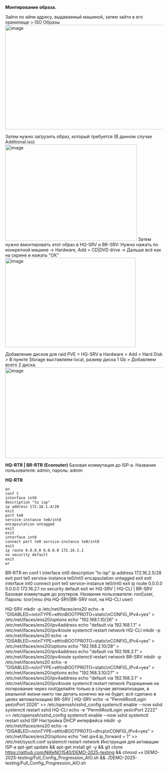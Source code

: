 **Монтирование образа.**

Зайти по айпи адресу, выдаваемый машиной, затем зайти в его хранилище > ISO Образы
<img width="841" height="335" alt="image" src="https://github.com/user-attachments/assets/57254d6d-2fa6-42fa-91bb-87079de325ea" />

Затем нужно загрузить образ, который требуется (В данном случае Additional.iso)
<img width="421" height="309" alt="image" src="https://github.com/user-attachments/assets/070394ec-5e25-46ff-8bc4-46b4326714ce" />
Затем нужно вмонтировать этот образ в HQ-SRV и BR-SRV: Нужно нажать по конкретной машине -> Hardware, Add > CD|DVD drive -> Дальше всё как на скрине и нажать "ОК"
<img width="417" height="286" alt="image" src="https://github.com/user-attachments/assets/10b8ae3c-595d-4246-a818-c0650515c546" />


Добавление дисков для raid
PVE > HQ-SRV в Hardware > Add > Hard Disk > В пункте Storage выставляем local, размер диска 1 Gb > Добавляем всего 2 диска.
 <img width="616" height="290" alt="image" src="https://github.com/user-attachments/assets/82bcc3a6-e864-4865-852a-a9dcba28551e" />

**HQ-RTR | BR-RTR (Ecorouter)**
Базовая коммутация до ISP-a.
Название пользователя: admin, пароль: admin

**HQ-RTR**
```
en  
conf t
interface int0
description "to isp"
ip address 172.16.1.4/28
exit
port te0
service-instance te0/int0
encapsulation untagged
exit
exit
interface int0
connect port te0 service-instance te0/int0
exit
ip route 0.0.0.0 0.0.0.0 172.16.1.1
no security default
exit
wr
```
BR-RTR
en
conf t
interface int0
description "to isp"
ip address 172.16.2.5/28
exit
port te0
service-instance te0/int0
encapsulation untagged
exit
exit
interface int0
connect port te0 service-instance te0/int0
exit
ip route 0.0.0.0 0.0.0.0 172.16.2.1
no security default
exit
wr
HQ-SRV | HQ-CLI | BR-SRV
Базовая коммутация до роутеров.
Название пользователя: root|user, Пароль: toor|resu (На HQ-SRV|BR-SRV root, на HQ-CLI user)

HQ-SRV
mkdir -p /etc/net/ifaces/ens20
echo -e "DISABLED=no\nTYPE=eth\nBOOTPROTO=static\nCONFIG_IPv4=yes" > /etc/net/ifaces/ens20/options
echo "192.168.1.10/26" > /etc/net/ifaces/ens20/ipv4address
echo "default via 192.168.1.1" > /etc/net/ifaces/ens20/ipv4route
systemctl restart network
HQ-CLI
mkdir -p /etc/net/ifaces/ens20
echo -e "DISABLED=no\nTYPE=eth\nBOOTPROTO=static\nCONFIG_IPv4=yes" > /etc/net/ifaces/ens20/options
echo "192.168.2.10/28" > /etc/net/ifaces/ens20/ipv4address
echo "default via 192.168.2.1" > /etc/net/ifaces/ens20/ipv4route
systemctl restart network
BR-SRV
mkdir -p /etc/net/ifaces/ens20
echo -e "DISABLED=no\nTYPE=eth\nBOOTPROTO=static\nCONFIG_IPv4=yes" > /etc/net/ifaces/ens20/options
echo "192.168.3.10/27" > /etc/net/ifaces/ens20/ipv4address
echo "default via 192.168.3.1" > /etc/net/ifaces/ens20/ipv4route
systemctl restart network
Разрешение на логирование через root(делайте только в случае автоматизации, в реальной жизни никто так делать конечно же не будет, всё сделано в целях автоматизации)
BR-SRV | HQ-SRV
echo -e "PermitRootLogin yes\nPort 2026" >> /etc/openssh/sshd_config
systemctl enable --now sshd
systemctl restart sshd
HQ-CLI
echo -e "PermitRootLogin yes\nPort 2222" >> /etc/openssh/sshd_config
systemctl enable --now sshd
systemctl restart sshd
ISP
Настройка DHCP интерфейса
mkdir -p /etc/net/ifaces/ens20
echo -e "DISABLED=no\nTYPE=eth\nBOOTPROTO=dhcp\nCONFIG_IPv4=yes" > /etc/net/ifaces/ens20/options
echo "net.ipv4.ip_forward = 1" >> /etc/net/sysctl.conf
systemctl restart network
Инструкция для активации ISP-a
apt-get update && apt-get install git -y && git clone https://github.com/NiKeNO1540/DEMO-2025-testing && chmod +x DEMO-2025-testing/Full_Config_Progression_AIO.sh && ./DEMO-2025-testing/Full_Config_Progression_AIO.sh
